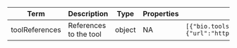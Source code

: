 |Term | Description | Type | Properties | Example | Enum|
| ---| ---| ---| ---| ---| --- |
| toolReferences | References to the tool | object | NA | `[{"bio.toolsId":"https://bio.tools/vep"},{"url":"http://www.ensembl.org/vep"}]` | NA|
